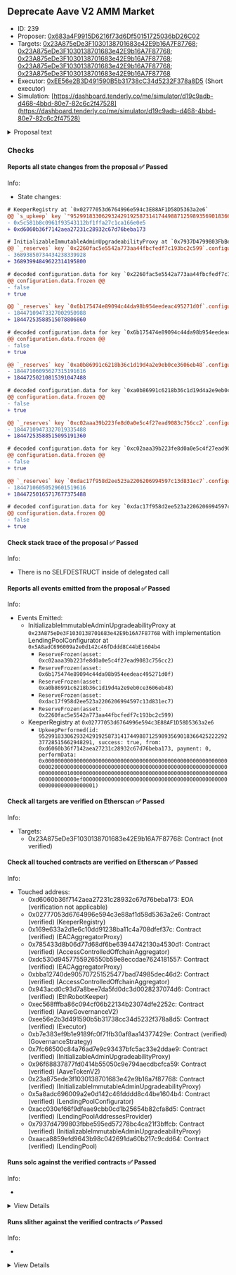 ## Deprecate Aave V2 AMM Market

- ID: 239
- Proposer: [0x683a4F9915D6216f73d6Df50151725036bD26C02](https://etherscan.io/address/0x683a4F9915D6216f73d6Df50151725036bD26C02)
- Targets: [0x23A875eDe3F1030138701683e42E9b16A7F87768](https://etherscan.io/address/0x23A875eDe3F1030138701683e42E9b16A7F87768#code); [0x23A875eDe3F1030138701683e42E9b16A7F87768](https://etherscan.io/address/0x23A875eDe3F1030138701683e42E9b16A7F87768#code); [0x23A875eDe3F1030138701683e42E9b16A7F87768](https://etherscan.io/address/0x23A875eDe3F1030138701683e42E9b16A7F87768#code); [0x23A875eDe3F1030138701683e42E9b16A7F87768](https://etherscan.io/address/0x23A875eDe3F1030138701683e42E9b16A7F87768#code); [0x23A875eDe3F1030138701683e42E9b16A7F87768](https://etherscan.io/address/0x23A875eDe3F1030138701683e42E9b16A7F87768#code)
- Executor: [0xEE56e2B3D491590B5b31738cC34d5232F378a8D5](https://etherscan.io/address/0xEE56e2B3D491590B5b31738cC34d5232F378a8D5) (Short executor)
- Simulation: [https://dashboard.tenderly.co/me/simulator/d19c9adb-d468-4bbd-80e7-82c6c2f47528](https://dashboard.tenderly.co/me/simulator/d19c9adb-d468-4bbd-80e7-82c6c2f47528)

<details>
  <summary>Proposal text</summary>

## Summary

Given the low usage of the V2 AMM market and its risk/reward profile, Gauntlet recommends deprecating the Aave V2 AMM market. For more details, see the full forum post [here](https://governance.aave.com/t/arfc-deprecate-aave-v2-amm-market/12830?u=pauljlei).

## Motivation

Given the low level of usage on the AMM V2 market, and the fact that the only unfrozen assets are now majors (DAI, USDC, USDT, WBTC, ETH) that are available on V2 ETH and V3 ETH, we recommend deprecating the AMM V2 market. This includes freezing all assets (DAI, USDC, Tether, WBTC, ETH).

Freezing assets does not liquidate positions.

## Specification

This AIP proposes the following actions for the Aave V2 AMM market.

Freeze all assets: - DAI - USDC - USDT - WBTC - ETH

## Implementation

The proposal implements changes on Aave V2 AMM Market using the `freezeReserve` method of the LendingPoolConfigurator contract located at `0x23a875ede3f1030138701683e42e9b16a7f87768`

## Copyright

Copyright and related rights waived via [CC0](https://creativecommons.org/publicdomain/zero/1.0/).

_By approving this proposal, you agree that any services provided by Gauntlet shall be governed by the terms of service available at gauntlet.network/tos. This message is for informational purposes only and does not constitute an offer to sell, a solicitation to buy, or a recommendation for any security, nor does it constitute an offer to provide investment advisory or other services by Gauntlet Networks Inc. No reference to any specific security constitutes a recommendation to buy, sell or hold that security or any other security. Nothing in this report shall be considered a solicitation or offer to buy or sell any security, future, option or other financial instrument or to offer or provide any investment advice or service to any person in any jurisdiction. Nothing contained in this report constitutes investment advice or offers any opinion with respect to the suitability of any security, and the views expressed in this report should not be taken as advice to buy, sell or hold any security. The information in this report should not be relied upon for the purpose of investing. In preparing the information contained in this report, we have not taken into account the investment needs, objectives and financial circumstances of any particular investor. This information has no regard to the specific investment objectives, financial situation and particular needs of any specific recipient of this information and investments discussed may not be suitable for all investors. Any views expressed in this report by us were prepared based upon the information available to us at the time such views were written. Changed or additional information could cause such views to change. All information is subject to possible correction. Information may quickly become unreliable for various reasons, including changes in market conditions or economic circumstances._

</details>

### Checks

#### Reports all state changes from the proposal ✅ Passed

Info:

- State changes:

```diff
# KeeperRegistry at `0x02777053d6764996e594c3E88AF1D58D5363a2e6`
@@ `s_upkeep` key `"95299183306293242919258731417449887125989356901836642522229237728515662948291"`.lastKeeper @@
- 0x5c581b8c0961f93543112bf1ffa27c1ca166e0e5
+ 0xd6060b36f7142aea27231c28932c67d76beba173

```

```diff
# InitializableImmutableAdminUpgradeabilityProxy at `0x7937D4799803FbBe595ed57278Bc4cA21f3bFfCB` with implementation LendingPool at `0xaACA8859EFD9643B98C042691DA60b217C9CdD64`
@@ `_reserves` key `0x2260fac5e5542a773aa44fbcfedf7c193bc2c599`.configuration.data @@
- 36893850734434238339928
+ 36893994849622314195800

# decoded configuration.data for key `0x2260fac5e5542a773aa44fbcfedf7c193bc2c599` (symbol: WBTC)
@@ configuration.data.frozen @@
- false
+ true

@@ `_reserves` key `0x6b175474e89094c44da98b954eedeac495271d0f`.configuration.data @@
- 18447109473327002950988
+ 18447253588515078806860

# decoded configuration.data for key `0x6b175474e89094c44da98b954eedeac495271d0f` (symbol: DAI)
@@ configuration.data.frozen @@
- false
+ true

@@ `_reserves` key `0xa0b86991c6218b36c1d19d4a2e9eb0ce3606eb48`.configuration.data @@
- 18447106095627315191616
+ 18447250210815391047488

# decoded configuration.data for key `0xa0b86991c6218b36c1d19d4a2e9eb0ce3606eb48` (symbol: USDC)
@@ configuration.data.frozen @@
- false
+ true

@@ `_reserves` key `0xc02aaa39b223fe8d0a0e5c4f27ead9083c756cc2`.configuration.data @@
- 18447109473327019335488
+ 18447253588515095191360

# decoded configuration.data for key `0xc02aaa39b223fe8d0a0e5c4f27ead9083c756cc2` (symbol: WETH)
@@ configuration.data.frozen @@
- false
+ true

@@ `_reserves` key `0xdac17f958d2ee523a2206206994597c13d831ec7`.configuration.data @@
- 18447106050529601519616
+ 18447250165717677375488

# decoded configuration.data for key `0xdac17f958d2ee523a2206206994597c13d831ec7` (symbol: USDT)
@@ configuration.data.frozen @@
- false
+ true

```

#### Check stack trace of the proposal ✅ Passed

Info:

- There is no SELFDESTRUCT inside of delegated call

#### Reports all events emitted from the proposal ✅ Passed

Info:

- Events Emitted:
  - InitializableImmutableAdminUpgradeabilityProxy at `0x23A875eDe3F1030138701683e42E9b16A7F87768` with implementation LendingPoolConfigurator at `0x5A8adC696009a2e0d142c46fDddd8C44bE1604b4`
    - `ReserveFrozen(asset: 0xc02aaa39b223fe8d0a0e5c4f27ead9083c756cc2)`
    - `ReserveFrozen(asset: 0x6b175474e89094c44da98b954eedeac495271d0f)`
    - `ReserveFrozen(asset: 0xa0b86991c6218b36c1d19d4a2e9eb0ce3606eb48)`
    - `ReserveFrozen(asset: 0xdac17f958d2ee523a2206206994597c13d831ec7)`
    - `ReserveFrozen(asset: 0x2260fac5e5542a773aa44fbcfedf7c193bc2c599)`
  - KeeperRegistry at `0x02777053d6764996e594c3E88AF1D58D5363a2e6`
    - `UpkeepPerformed(id: 95299183306293242919258731417449887125989356901836642522229237728515662948291, success: true, from: 0xd6060b36f7142aea27231c28932c67d76beba173, payment: 0, performData: 0x0000000000000000000000000000000000000000000000000000000000000020000000000000000000000000000000000000000000000000000000000000000100000000000000000000000000000000000000000000000000000000000000ef0000000000000000000000000000000000000000000000000000000000000001)`

#### Check all targets are verified on Etherscan ✅ Passed

Info:

- Targets:
  - 0x23A875eDe3F1030138701683e42E9b16A7F87768: Contract (not verified)

#### Check all touched contracts are verified on Etherscan ✅ Passed

Info:

- Touched address:
  - 0xd6060b36f7142aea27231c28932c67d76beba173: EOA (verification not applicable)
  - 0x02777053d6764996e594c3e88af1d58d5363a2e6: Contract (verified) (KeeperRegistry)
  - 0x169e633a2d1e6c10dd91238ba11c4a708dfef37c: Contract (verified) (EACAggregatorProxy)
  - 0x785433d8b06d77d68df6be63944742130a4530d1: Contract (verified) (AccessControlledOffchainAggregator)
  - 0xdc530d9457755926550b59e8eccdae7624181557: Contract (verified) (EACAggregatorProxy)
  - 0xbba12740de905707251525477bad74985dec46d2: Contract (verified) (AccessControlledOffchainAggregator)
  - 0x943acd0c93d7a8bee7da5fd0dc3d0028237074d6: Contract (verified) (EthRobotKeeper)
  - 0xec568fffba86c094cf06b22134b23074dfe2252c: Contract (verified) (AaveGovernanceV2)
  - 0xee56e2b3d491590b5b31738cc34d5232f378a8d5: Contract (verified) (Executor)
  - 0xb7e383ef9b1e9189fc0f71fb30af8aa14377429e: Contract (verified) (GovernanceStrategy)
  - 0x7fc66500c84a76ad7e9c93437bfc5ac33e2ddae9: Contract (verified) (InitializableAdminUpgradeabilityProxy)
  - 0x96f68837877fd0414b55050c9e794aecdbcfca59: Contract (verified) (AaveTokenV2)
  - 0x23a875ede3f1030138701683e42e9b16a7f87768: Contract (verified) (InitializableImmutableAdminUpgradeabilityProxy)
  - 0x5a8adc696009a2e0d142c46fdddd8c44be1604b4: Contract (verified) (LendingPoolConfigurator)
  - 0xacc030ef66f9dfeae9cbb0cd1b25654b82cfa8d5: Contract (verified) (LendingPoolAddressesProvider)
  - 0x7937d4799803fbbe595ed57278bc4ca21f3bffcb: Contract (verified) (InitializableImmutableAdminUpgradeabilityProxy)
  - 0xaaca8859efd9643b98c042691da60b217c9cdd64: Contract (verified) (LendingPool)

#### Runs solc against the verified contracts ✅ Passed

Info:

-

<details>
<summary>View Details</summary>
<details>
<summary>View warnings for KeeperRegistry at `0x02777053d6764996e594c3E88AF1D58D5363a2e6`</summary>

```
Traceback (most recent call last):
  File "/home/sakulstra/.local/bin/crytic-compile", line 5, in <module>
    from crytic_compile.__main__ import main
ModuleNotFoundError: No module named 'crytic_compile'
```

</details>

<details>
<summary>View warnings for EACAggregatorProxy at `0x169E633A2D1E6c10dD91238Ba11c4A708dfEF37C`</summary>

```
Traceback (most recent call last):
  File "/home/sakulstra/.local/bin/crytic-compile", line 5, in <module>
    from crytic_compile.__main__ import main
ModuleNotFoundError: No module named 'crytic_compile'
```

</details>

<details>
<summary>View warnings for InitializableImmutableAdminUpgradeabilityProxy at `0x23A875eDe3F1030138701683e42E9b16A7F87768` with implementation LendingPoolConfigurator at `0x5A8adC696009a2e0d142c46fDddd8C44bE1604b4`</summary>

```
Traceback (most recent call last):
  File "/home/sakulstra/.local/bin/crytic-compile", line 5, in <module>
    from crytic_compile.__main__ import main
ModuleNotFoundError: No module named 'crytic_compile'
```

</details>

<details>
<summary>View warnings for LendingPoolConfigurator at `0x5A8adC696009a2e0d142c46fDddd8C44bE1604b4`</summary>

```
Traceback (most recent call last):
  File "/home/sakulstra/.local/bin/crytic-compile", line 5, in <module>
    from crytic_compile.__main__ import main
ModuleNotFoundError: No module named 'crytic_compile'
```

</details>

<details>
<summary>View warnings for AccessControlledOffchainAggregator at `0x785433d8b06D77D68dF6be63944742130A4530d1`</summary>

```
Traceback (most recent call last):
  File "/home/sakulstra/.local/bin/crytic-compile", line 5, in <module>
    from crytic_compile.__main__ import main
ModuleNotFoundError: No module named 'crytic_compile'
```

</details>

<details>
<summary>View warnings for InitializableImmutableAdminUpgradeabilityProxy at `0x7937D4799803FbBe595ed57278Bc4cA21f3bFfCB` with implementation LendingPool at `0xaACA8859EFD9643B98C042691DA60b217C9CdD64`</summary>

```
Traceback (most recent call last):
  File "/home/sakulstra/.local/bin/crytic-compile", line 5, in <module>
    from crytic_compile.__main__ import main
ModuleNotFoundError: No module named 'crytic_compile'
```

</details>

<details>
<summary>View warnings for InitializableAdminUpgradeabilityProxy at `0x7Fc66500c84A76Ad7e9c93437bFc5Ac33E2DDaE9` with implementation AaveTokenV2 at `0x96F68837877fd0414B55050c9e794AECdBcfCA59`</summary>

```
Traceback (most recent call last):
  File "/home/sakulstra/.local/bin/crytic-compile", line 5, in <module>
    from crytic_compile.__main__ import main
ModuleNotFoundError: No module named 'crytic_compile'
```

</details>

<details>
<summary>View warnings for EthRobotKeeper at `0x943AcD0c93d7a8Bee7dA5Fd0DC3d0028237074d6`</summary>

```
Traceback (most recent call last):
  File "/home/sakulstra/.local/bin/crytic-compile", line 5, in <module>
    from crytic_compile.__main__ import main
ModuleNotFoundError: No module named 'crytic_compile'
```

</details>

<details>
<summary>View warnings for AaveTokenV2 at `0x96F68837877fd0414B55050c9e794AECdBcfCA59`</summary>

```
Traceback (most recent call last):
  File "/home/sakulstra/.local/bin/crytic-compile", line 5, in <module>
    from crytic_compile.__main__ import main
ModuleNotFoundError: No module named 'crytic_compile'
```

</details>

<details>
<summary>View warnings for LendingPool at `0xaACA8859EFD9643B98C042691DA60b217C9CdD64`</summary>

```
Traceback (most recent call last):
  File "/home/sakulstra/.local/bin/crytic-compile", line 5, in <module>
    from crytic_compile.__main__ import main
ModuleNotFoundError: No module named 'crytic_compile'
```

</details>

<details>
<summary>View warnings for LendingPoolAddressesProvider at `0xAcc030EF66f9dFEAE9CbB0cd1B25654b82cFA8d5`</summary>

```
Traceback (most recent call last):
  File "/home/sakulstra/.local/bin/crytic-compile", line 5, in <module>
    from crytic_compile.__main__ import main
ModuleNotFoundError: No module named 'crytic_compile'
```

</details>

<details>
<summary>View warnings for GovernanceStrategy at `0xb7e383ef9B1E9189Fc0F71fb30af8aa14377429e`</summary>

```
Traceback (most recent call last):
  File "/home/sakulstra/.local/bin/crytic-compile", line 5, in <module>
    from crytic_compile.__main__ import main
ModuleNotFoundError: No module named 'crytic_compile'
```

</details>

<details>
<summary>View warnings for AccessControlledOffchainAggregator at `0xbba12740DE905707251525477bAD74985DeC46D2`</summary>

```
Traceback (most recent call last):
  File "/home/sakulstra/.local/bin/crytic-compile", line 5, in <module>
    from crytic_compile.__main__ import main
ModuleNotFoundError: No module named 'crytic_compile'
```

</details>

<details>
<summary>View warnings for EACAggregatorProxy at `0xDC530D9457755926550b59e8ECcdaE7624181557`</summary>

```
Traceback (most recent call last):
  File "/home/sakulstra/.local/bin/crytic-compile", line 5, in <module>
    from crytic_compile.__main__ import main
ModuleNotFoundError: No module named 'crytic_compile'
```

</details>

</details>

#### Runs slither against the verified contracts ✅ Passed

Info:

-

<details>
<summary>View Details</summary>

<details>
<summary>Slither report for KeeperRegistry at `0x02777053d6764996e594c3E88AF1D58D5363a2e6`</summary>

```
Traceback (most recent call last):
  File "/home/sakulstra/.local/bin/slither", line 5, in <module>
    from slither.__main__ import main
ModuleNotFoundError: No module named 'slither'
```

</details>

<details>
<summary>Slither report for EACAggregatorProxy at `0x169E633A2D1E6c10dD91238Ba11c4A708dfEF37C`</summary>

```
Traceback (most recent call last):
  File "/home/sakulstra/.local/bin/slither", line 5, in <module>
    from slither.__main__ import main
ModuleNotFoundError: No module named 'slither'
```

</details>

<details>
<summary>Slither report for InitializableImmutableAdminUpgradeabilityProxy at `0x23A875eDe3F1030138701683e42E9b16A7F87768` with implementation LendingPoolConfigurator at `0x5A8adC696009a2e0d142c46fDddd8C44bE1604b4`</summary>

```
Traceback (most recent call last):
  File "/home/sakulstra/.local/bin/slither", line 5, in <module>
    from slither.__main__ import main
ModuleNotFoundError: No module named 'slither'
```

</details>

<details>
<summary>Slither report for LendingPoolConfigurator at `0x5A8adC696009a2e0d142c46fDddd8C44bE1604b4`</summary>

```
Traceback (most recent call last):
  File "/home/sakulstra/.local/bin/slither", line 5, in <module>
    from slither.__main__ import main
ModuleNotFoundError: No module named 'slither'
```

</details>

<details>
<summary>Slither report for AccessControlledOffchainAggregator at `0x785433d8b06D77D68dF6be63944742130A4530d1`</summary>

```
Traceback (most recent call last):
  File "/home/sakulstra/.local/bin/slither", line 5, in <module>
    from slither.__main__ import main
ModuleNotFoundError: No module named 'slither'
```

</details>

<details>
<summary>Slither report for InitializableImmutableAdminUpgradeabilityProxy at `0x7937D4799803FbBe595ed57278Bc4cA21f3bFfCB` with implementation LendingPool at `0xaACA8859EFD9643B98C042691DA60b217C9CdD64`</summary>

```
Traceback (most recent call last):
  File "/home/sakulstra/.local/bin/slither", line 5, in <module>
    from slither.__main__ import main
ModuleNotFoundError: No module named 'slither'
```

</details>

<details>
<summary>Slither report for InitializableAdminUpgradeabilityProxy at `0x7Fc66500c84A76Ad7e9c93437bFc5Ac33E2DDaE9` with implementation AaveTokenV2 at `0x96F68837877fd0414B55050c9e794AECdBcfCA59`</summary>

```
Traceback (most recent call last):
  File "/home/sakulstra/.local/bin/slither", line 5, in <module>
    from slither.__main__ import main
ModuleNotFoundError: No module named 'slither'
```

</details>

<details>
<summary>Slither report for EthRobotKeeper at `0x943AcD0c93d7a8Bee7dA5Fd0DC3d0028237074d6`</summary>

```
Traceback (most recent call last):
  File "/home/sakulstra/.local/bin/slither", line 5, in <module>
    from slither.__main__ import main
ModuleNotFoundError: No module named 'slither'
```

</details>

<details>
<summary>Slither report for AaveTokenV2 at `0x96F68837877fd0414B55050c9e794AECdBcfCA59`</summary>

```
Traceback (most recent call last):
  File "/home/sakulstra/.local/bin/slither", line 5, in <module>
    from slither.__main__ import main
ModuleNotFoundError: No module named 'slither'
```

</details>

<details>
<summary>Slither report for LendingPool at `0xaACA8859EFD9643B98C042691DA60b217C9CdD64`</summary>

```
Traceback (most recent call last):
  File "/home/sakulstra/.local/bin/slither", line 5, in <module>
    from slither.__main__ import main
ModuleNotFoundError: No module named 'slither'
```

</details>

<details>
<summary>Slither report for LendingPoolAddressesProvider at `0xAcc030EF66f9dFEAE9CbB0cd1B25654b82cFA8d5`</summary>

```
Traceback (most recent call last):
  File "/home/sakulstra/.local/bin/slither", line 5, in <module>
    from slither.__main__ import main
ModuleNotFoundError: No module named 'slither'
```

</details>

<details>
<summary>Slither report for GovernanceStrategy at `0xb7e383ef9B1E9189Fc0F71fb30af8aa14377429e`</summary>

```
Traceback (most recent call last):
  File "/home/sakulstra/.local/bin/slither", line 5, in <module>
    from slither.__main__ import main
ModuleNotFoundError: No module named 'slither'
```

</details>

<details>
<summary>Slither report for AccessControlledOffchainAggregator at `0xbba12740DE905707251525477bAD74985DeC46D2`</summary>

```
Traceback (most recent call last):
  File "/home/sakulstra/.local/bin/slither", line 5, in <module>
    from slither.__main__ import main
ModuleNotFoundError: No module named 'slither'
```

</details>

<details>
<summary>Slither report for EACAggregatorProxy at `0xDC530D9457755926550b59e8ECcdaE7624181557`</summary>

```
Traceback (most recent call last):
  File "/home/sakulstra/.local/bin/slither", line 5, in <module>
    from slither.__main__ import main
ModuleNotFoundError: No module named 'slither'
```

</details>

</details>
